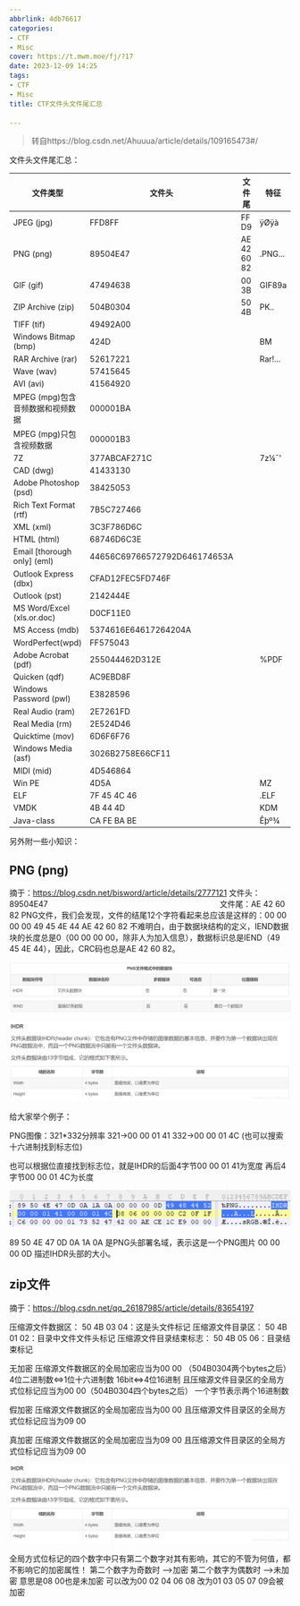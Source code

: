 ```yaml
---
abbrlink: 4db76617
categories:
- CTF
- Misc
cover: https://t.mwm.moe/fj/?17
date: 2023-12-09 14:25
tags:
- CTF
- Misc
title: CTF文件头文件尾汇总

---
```


> 转自https://blog.csdn.net/Ahuuua/article/details/109165473#/

文件头文件尾汇总：

| 文件类型                         | 文件头                       | 文件尾      | 特征    |
| -------------------------------- | ---------------------------- | ----------- | ------- |
| JPEG (jpg)                       | FFD8FF                       | FF D9       | ÿØÿà    |
| PNG (png)                        | 89504E47                     | AE 42 60 82 | .PNG... |
| GIF (gif)                        | 47494638                     | 00 3B       | GIF89a  |
| ZIP Archive (zip)                | 504B0304                     | 50 4B       | PK..    |
| TIFF (tif)                       | 49492A00                     |             |         |
| Windows Bitmap (bmp)             | 424D                         |             | BM      |
| RAR Archive (rar)                | 52617221                     |             | Rar!... |
| Wave (wav)                       | 57415645                     |             |         |
| AVI (avi)                        | 41564920                     |             |         |
| MPEG (mpg)包含音频数据和视频数据 | 000001BA                     |             |         |
| MPEG (mpg)只包含视频数据         | 000001B3                     |             |         |
| 7Z                               | 377ABCAF271C                 |             | 7z¼¯'   |
| CAD (dwg)                        | 41433130                     |             |         |
| Adobe Photoshop (psd)            | 38425053                     |             |         |
| Rich Text Format (rtf)           | 7B5C727466                   |             |         |
| XML (xml)                        | 3C3F786D6C                   |             |         |
| HTML (html)                      | 68746D6C3E                   |             |         |
| Email [thorough only] (eml)      | 44656C69766572792D646174653A |             |         |
| Outlook Express (dbx)            | CFAD12FEC5FD746F             |             |         |
| Outlook (pst)                    | 2142444E                     |             |         |
| MS Word/Excel (xls.or.doc)       | D0CF11E0                     |             |         |
| MS Access (mdb)                  | 5374616E64617264204A         |             |         |
| WordPerfect(wpd)                 | FF575043                     |             |         |
| Adobe Acrobat (pdf)              | 255044462D312E               |             | %PDF    |
| Quicken (qdf)                    | AC9EBD8F                     |             |         |
| Windows Password (pwl)           | E3828596                     |             |         |
| Real Audio (ram)                 | 2E7261FD                     |             |         |
| Real Media (rm)                  | 2E524D46                     |             |         |
| Quicktime (mov)                  | 6D6F6F76                     |             |         |
| Windows Media (asf)              | 3026B2758E66CF11             |             |         |
| MIDI (mid)                       | 4D546864                     |             |         |
| Win PE                           | 4D5A                         |             | MZ      |
| ELF                              | 7F 45 4C 46                  |             | .ELF    |
| VMDK                             | 4B 44 4D                     |             | KDM     |
| Java-class                       | CA FE BA BE                  |             | Êþº¾    |

另外附一些小知识：

## PNG (png)

摘于：https://blog.csdn.net/bisword/article/details/2777121
文件头：89504E47　　　　　　　　　　　　　　　　　　　　　　文件尾：AE 42 60 82
PNG文件，我们会发现，文件的结尾12个字符看起来总应该是这样的：00 00 00 00 49 45 4E 44 AE 42 60 82
不难明白，由于数据块结构的定义，IEND数据块的长度总是0（00 00 00 00，除非人为加入信息），数据标识总是IEND（49 45 4E 44），因此，CRC码也总是AE 42 60 82。

![img](../img/file-header/20201019175155622.png)![img](../img/file-header/20201019175206371.png)

![img](../img/file-header/1.png)

给大家举个例子：

PNG图像：321*332分辨率  321->00 00 01 41  332->00 00 01 4C (也可以搜索十六进制找到标志位)

也可以根据位直接找到标志位，就是IHDR的后面4字节00 00 01 41为宽度 再后4字节00 00 01 4C为长度

![img](../img/file-header/20201019175441812.png)

 89 50 4E 47 0D 0A 1A 0A 是PNG头部署名域，表示这是一个PNG图片
00 00 00 0D 描述IHDR头部的大小。

 

## zip文件

摘于：https://blog.csdn.net/qq_26187985/article/details/83654197

压缩源文件数据区： 
50 4B 03 04：这是头文件标记
压缩源文件目录区： 
50 4B 01 02：目录中文件文件头标记
压缩源文件目录结束标志： 
50 4B 05 06：目录结束标记


无加密
压缩源文件数据区的全局加密应当为00 00  （504B0304两个bytes之后）4位二进制数<=>1位十六进制数 16bit<=>4位16进制
且压缩源文件目录区的全局方式位标记应当为00 00（504B0304四个bytes之后）
一个字节表示两个16进制数

假加密
压缩源文件数据区的全局加密应当为00 00 
且压缩源文件目录区的全局方式位标记应当为09 00

真加密
压缩源文件数据区的全局加密应当为09 00 
且压缩源文件目录区的全局方式位标记应当为09 00

![img](../img/file-header/watermark,type_ZmFuZ3poZW5naGVpdGk,shadow_10,text_aHR0cHM6Ly9ibG9nLmNzZG4ubmV0L0FodXV1YQ==,size_16,color_FFFFFF,t_70)

全局方式位标记的四个数字中只有第二个数字对其有影响，其它的不管为何值，都不影响它的加密属性！ 
第二个数字为奇数时 –>加密 
第二个数字为偶数时 –>未加密
意思是08 00也是未加密 可以改为00 02 04 06 08
改为01 03 05 07 09会被加密